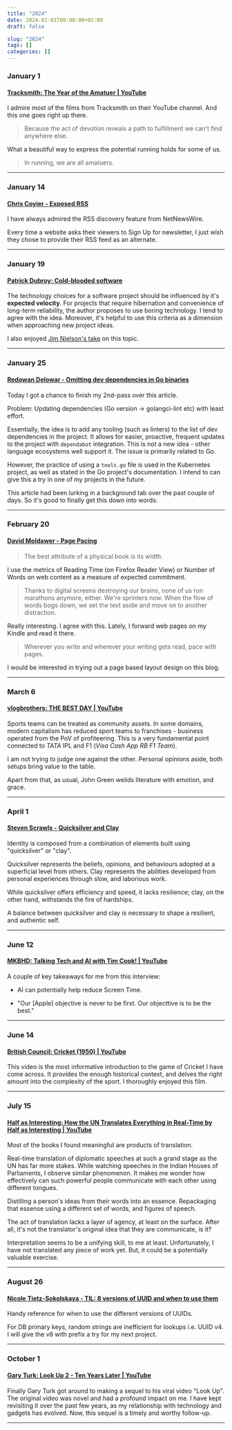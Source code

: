 ```yaml
---
title: "2024"
date: 2024-01-01T00:00:00+02:00
draft: false

slug: "2024"
tags: []
categories: []
---
```


### January 1

#### [Tracksmith: The Year of the Amatuer | YouTube][1]

I admire most of the films from Tracksmith on their YouTube channel.
And this one goes right up there.

> Because the act of devotion reveals a path to fulfillment we can't find anywhere else.

What a beautiful way to express the potential running holds for some of us.

> In running, we are all amatuers.

---

### January 14

#### [Chris Coyier - Exposed RSS][2]

I have always admired the RSS discovery feature from NetNewsWire.

Every time a website asks their viewers to Sign Up for newsletter, I just wish they chose to provide their RSS feed as an alternate.

---

### January 19

#### [Patrick Dubroy: Cold-blooded software][3]

The technology choices for a software project should be influenced by it's **expected velocity**. For projects that require hibernation and convenience of long-term reliability, the author proposes to use boring technology. I tend to agree with the idea. Moreover, it's helpful to use this criteria as a dimension when approaching new project ideas.

I also enjoyed [Jim Nielson's take][4] on this topic.

---

### January 25

#### [Redowan Delowar - Omitting dev dependencies in Go binaries][5]

Today I got a chance to finish my 2nd-pass over this article.

Problem: Updating dependencies (Go version -> golangci-lint etc) with least effort.

Essentially, the idea is to add any tooling (such as linters) to the list of dev dependencies in the project.
It allows for easier, proactive, frequent updates to the project with `dependabot` integration.
This is not a new idea - other language ecosystems well support it.
The issue is primarily related to Go.

However, the practice of using a `tools.go` file is used in the Kubernetes project, as well as stated in the Go project's documentation.
I intend to can give this a try in one of my projects in the future.

This article had been lurking in a background tab over the past couple of days.
So it's good to finally get this down into words.

---

### February 20

#### [David Moldawer - Page Pacing][6]

> The best attribute of a physical book is its width.

I use the metrics of Reading Time (on Firefox Reader View) or Number of Words on web content as a measure of expected commitment.

> Thanks to digital screens destroying our brains, none of us run marathons anymore, either. We're sprinters now. When the flow of words bogs down, we set the text aside and move on to another distraction.

Really interesting. I agree with this. Lately, I forward web pages on my Kindle and read it there.

> Wherever you write and wherever your writing gets read, pace with pages.

I would be interested in trying out a page based layout design on this blog.

---

### March 6

#### [vlogbrothers: THE BEST DAY | YouTube][7]

Sports teams can be treated as community assets.
In some domains, modern capitalism has reduced sport teams to franchises - business operated from the PoV of profiteering.
This is a very fundamental point connected to _TATA_ IPL and F1 (_Visa Cash App RB F1 Team_).

I am not trying to judge one against the other.
Personal opinions aside, both setups bring value to the table.

Apart from that, as usual, John Green weilds literature with emotion, and grace.

---

### April 1

#### [Steven Scrawls - Quicksilver and Clay][8]

Identity is composed from a combination of elements built using "quicksilver" or "clay".

Quicksilver represents the beliefs, opinions, and behaviours adopted at a superficial level from others. Clay represents the abilities developed from personal experiences through slow, and laborious work.

While quicksilver offers efficiency and speed, it lacks resilience; clay, on the other hand, withstands the fire of hardships.

A balance between quicksilver and clay is necessary to shape a resilient, and authentic self.

---

### June 12

#### [MKBHD: Talking Tech and AI with Tim Cook! | YouTube][9]

A couple of key takeaways for me from this interview:

- AI can potentially help reduce Screen Time.

- "Our [Apple] objective is never to be first. Our objecttive is to be the best."

---

### June 14

#### [British Council: Cricket (1950) | YouTube][10]

This video is the most informative introduction to the game of Cricket I have come across. It provides the enough historical context, and delves the right amount into the complexity of the sport.
I thoroughly enjoyed this film.

---

### July 15

#### [Half as Interesting: How the UN Translates Everything in Real-Time by Half as Interesting | YouTube][11]

Most of the books I found meaningful are products of translation.

Real-time translation of diplomatic speeches at such a grand stage as the UN has far more stakes.
While watching speeches in the Indian Houses of Parliaments, I observe similar phenomenon.
It makes me wonder how effectively can such powerful people communicate with each other using different tongues.

Distilling a person's ideas from their words into an essence.
Repackaging that essense using a different set of words, and figures of speech.

The act of translation lacks a layer of agency, at least on the surface.
After all, it's not the translator's original idea that they are communicate, is it?

Interpretation seems to be a unifying skill, to me at least.
Unfortunately, I have not translated any piece of work yet.
But, it could be a potentially valuable exercise.

---

### August 26

#### [Nicole Tietz-Sokolskaya - TIL: 8 versions of UUID and when to use them][12]

Handy reference for when to use the different versions of UUIDs.

For DB primary keys, random strings are inefficient for lookups i.e. UUID v4.
I will give the v8 with prefix a try for my next project.

---

### October 1

#### [Gary Turk: Look Up 2 - Ten Years Later | YouTube][13]

Finally Gary Turk got around to making a sequel to his viral video "Look Up".
The original video was novel and had a profound impact on me.
I have kept revisiting it over the past few years, as my relationship with technology and gadgets has evolved.
Now, this sequel is a timely and worthy follow-up.

---

[1]: https://www.youtube.com/watch?v=feoKYmqxVp0
[2]: https://chriscoyier.net/2024/01/13/exposed-rss/
[3]: https://dubroy.com/blog/cold-blooded-software/
[4]: https://blog.jim-nielsen.com/2024/cold-blooded-software/
[5]: https://rednafi.com/go/omit_dev_dependencies_in_binaries/
[6]: https://mavengame.com/2024/02/page-pacing/
[7]: https://www.youtube.com/watch?v=yA7W1MmQH58
[8]: https://stevenscrawls.com/quicksilver-and-clay/
[9]: https://www.youtube.com/watch?v=pMX2cQdPubk
[10]: https://www.youtube.com/watch?v=b8dbTxGJI1w
[11]: https://www.youtube.com/watch?v=0lbFEMqO_gg
[12]: https://ntietz.com/blog/til-uses-for-the-different-uuid-versions/
[13]: https://www.youtube.com/watch?v=GXc1RhE0gAs
